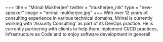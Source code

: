 +++
title = "Mrinal Mukherjee"
twitter = "mukherjee_mk"
type = "new-speaker"
image = "mrinal-mukherjee.jpg"
+++
With over 12 years of consulting experience in various technical domains, Mrinal is currently working with 'Assurity Consulting' as part of its DevOps practice. He is currently partnering with clients to help them implement CI/CD practices, Infrastructure as Code and to enjoy software development in general!